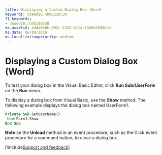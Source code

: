 ```yaml
---
title: Displaying a Custom Dialog Box (Word)
keywords: vbawd10.chm5210530
f1_keywords:
- vbawd10.chm5210530
ms.assetid: edda05bb-092c-1352-671a-1349b58d5ba4
ms.date: 06/08/2019
ms.localizationpriority: medium
---
```



# Displaying a Custom Dialog Box (Word)

To test your dialog box in the Visual Basic Editor, click **Run Sub/UserForm** on the **Run** menu.

To display a dialog box from Visual Basic, use the **Show** method. The following example displays the dialog box named UserForm1.

```vb
Private Sub GetUserName() 
 UserForm1.Show 
End Sub
```

 **Note** se the **Unload** method in an event procedure, such as the Click event procedure for a command button, to close a dialog box.

[!include[Support and feedback](~/includes/feedback-boilerplate.md)]
